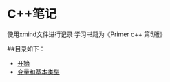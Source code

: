 # C++笔记

使用xmind文件进行记录
学习书籍为《Primer c++ 第5版》

##目录如下：
- [开始](1.开始.xmind.zip)
- [变量和基本类型](2.变量和基本类型.xmind.zip)
